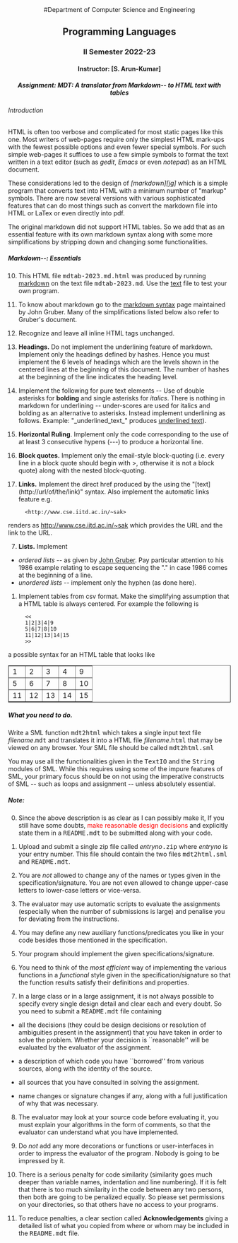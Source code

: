 
   <center>
   #Department of Computer Science and Engineering

   ## Programming Languages

   ### II Semester 2022-23

   #### Instructor: [S. Arun-Kumar]

   ##### Assignment: MDT: A translator from Markdown--  to HTML text with tables
   </center>

   ###### Introduction

   HTML is often too verbose and complicated for most static pages like this
   one. Most writers of web-pages require only the simplest HTML mark-ups
   with the fewest possible options and even fewer special symbols. For
   such simple web-pages it suffices to use a few simple symbols to
   format the text written in a text editor (such as *gedit*, *Emacs* or even
   *notepad*) as an HTML document.

   These considerations led to the design of *[markdown][jg]* which is a simple
   program that converts text into HTML with a minimum number of "markup"
   symbols. There are now several versions with various sophisticated
   features that can do most things such as convert the markdown file
   into HTML or LaTex or even directly into pdf.

   The original markdown did not support HTML tables. So we add that as
   an essential feature with its own markdown syntax along with some more
   simplifications by stripping down and changing some functionalities. 

   ##### Markdown--: Essentials

   10. This HTML file <tt>mdtab-2023.md.html</tt> was produced by running
      [markdown](jg) on the text file <tt>mdtab-2023.md</tt>.
      Use the [text](md) file to test your own program.

   8. To know about markdown go to the [markdown syntax](jg)
   page maintained by John Gruber. Many of the simplifications listed
   below also refer to Gruber's document. 

   4. Recognize and leave all inline HTML tags unchanged.

   5. **Headings.** Do not implement the underlining feature of 
   markdown. Implement only the headings defined by hashes. 
   Hence you must implement the 6 levels of headings which 
   are the levels shown in
   the centered lines at the beginning of this document. The
   number of hashes at the beginning of the line indicates the 
   heading level.

   3. Implement the following for pure text elements -- 
   Use of double asterisks for **bolding** and single asterisks for
   *italics*.
   There is nothing in markdown for underlining -- under-scores are
   used for italics and bolding as an alternative to
   asterisks. Instead implement underlining as follows.
   Example: "\_underlined\_text\_" produces <u>underlined text</u>).

   9. **Horizontal Ruling**. Implement only the code corresponding to
   the use of at least 3 consecutive hypens (---) to produce
   a horizontal line.

   2. **Block quotes.** Implement only the email-style block-quoting
   (i.e. every line in a block quote should begin with >, 
   otherwise it is not a block quote) along with the nested
   block-quoting.

   6. **Links.** Implement the direct href produced by the
   using the "\[text\]\(http://url/of/the/link\)" syntax. Also implement the
   automatic links feature e.g.

            <http://www.cse.iitd.ac.in/~sak>

   renders as <http://www.cse.iitd.ac.in/~sak> which
   provides the URL and the link to the URL.

   7. **Lists.** Implement 

   - *ordered lists* -- as given by [John Gruber](jg). Pay particular 
      attention to his 1986 example relating to escape sequencing the
      "." in case 1986 comes at the beginning of a line.
   - *unordered lists* -- implement only the hyphen (as done here).

   1. Implement tables from csv format. Make the simplifying assumption that a HTML table is always
   centered. For example the following is

            <<
            1|2|3|4|9
            5|6|7|8|10
            11|12|13|14|15
            >>

   a possible syntax for an HTML table that looks like

   <CENTER><TABLE border="1">
   <TR><TD>1</TD><TD>2</TD><TD>3</TD><TD>4</TD><TD>9</TD></TR>
   <TR><TD>5</TD><TD>6</TD><TD>7</TD><TD>8</TD><TD>10</TD></TR>
   <TR><TD>11</TD><TD>12</TD><TD>13</TD><TD>14</TD><TD>15</TD></TR>
   </TABLE></CENTER>


   ##### What you need to do.

   Write a SML function <tt>mdt2html</tt> which takes a single input text
   file *filename*.<tt>mdt</tt> and translates it into a HTML file
   *filename*.<tt>html</tt> that may be viewed on any browser. Your SML file
   should be called <tt>mdt2html.sml</tt>

   You may use all the functionalities given in the <tt>TextIO</tt> and
   the <tt>String</tt> modules of
   SML. While this requires using some of the impure features of SML,
   your primary focus should be on not using the imperative constructs of
   SML -- such as loops and assignment -- unless absolutely essential.

   ##### Note:


   0. Since the above description is as clear as I can possibly make it, If you
   still have some doubts, <font color=red>make reasonable design
   decisions</font> and explicitly state them in a <tt>README.mdt</tt>
   to be submitted along with your code.

   1. Upload and submit a single zip file called *entryno*<tt>.zip</tt>
   where *entryno* is your entry number. This file should contain the
   two files <tt>mdt2html.sml</tt> and <tt>README.mdt</tt>.

   2. You are _not_  allowed to change any of the names
   or types given in the specification/signature. You are not even
   allowed to change upper-case letters to lower-case letters or
   vice-versa.

   3. The evaluator may use automatic scripts to evaluate the
   assignments (especially when the number of submissions is large) and
   penalise you for deviating from the instructions.

   4. You may define any new auxiliary functions/predicates you like in your code
   besides those mentioned in the specification.

   5. Your program should implement the given specifications/signature.

   6. You need to think of the *most efficient* way of
   implementing the various functions in a *functional* style given in the
   specification/signature so that the function results satisfy their
   definitions and properties.

   7. In a large class or in a large assignment, it is not always
   possible to specify every single design detail and clear each and every
   doubt. So you need to submit a <tt>README.mdt</tt> file containing


   - all the decisions (they could be design decisions or
      resolution of ambiguities present in the assignment) that you have
      taken in order to solve the problem. Whether your decision is
      ``reasonable'' will be evaluated by the evaluator of the
      assignment.

   - a description of  which code you have
      ``borrowed'' from various sources, along with the identity of the
      source.

   - all sources that you have consulted in solving the assignment.

   - name changes or signature changes if any, along with a full
      justification of why that was necessary.

   8. The evaluator may look at your source code before evaluating it,
   you must explain your algorithms in the form of comments, so that
   the evaluator can understand what you have implemented.

   9. Do _not_ add any more decorations or functions or
   user-interfaces in order to impress the evaluator of the program.
   Nobody is going to be impressed by it.

   10. There is a serious penalty for code similarity (similarity goes
   much deeper than variable names, indentation and line numbering). If
   it is felt that there is too much similarity in the code between any
   two persons, then both are going to be penalized equally. So please
   set permissions on your directories, so that others have no access
   to your programs.

   11. To reduce penalties, a clear section called 
   **Acknowledgements** giving a detailed list of what you copied from
   where or whom may be included in the <tt>README.mdt</tt> file.


